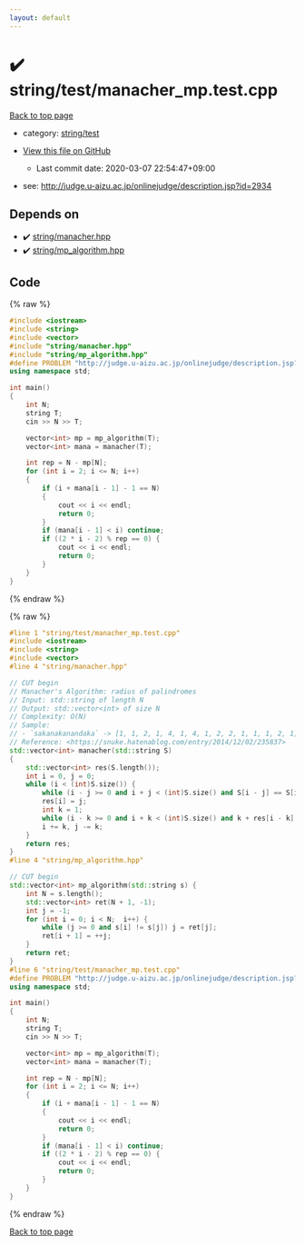```yaml
---
layout: default
---
```


<!-- mathjax config similar to math.stackexchange -->
<script type="text/javascript" async
  src="https://cdnjs.cloudflare.com/ajax/libs/mathjax/2.7.5/MathJax.js?config=TeX-MML-AM_CHTML">
</script>
<script type="text/x-mathjax-config">
  MathJax.Hub.Config({
    TeX: { equationNumbers: { autoNumber: "AMS" }},
    tex2jax: {
      inlineMath: [ ['$','$'] ],
      processEscapes: true
    },
    "HTML-CSS": { matchFontHeight: false },
    displayAlign: "left",
    displayIndent: "2em"
  });
</script>

<script type="text/javascript" src="https://cdnjs.cloudflare.com/ajax/libs/jquery/3.4.1/jquery.min.js"></script>
<script src="https://cdn.jsdelivr.net/npm/jquery-balloon-js@1.1.2/jquery.balloon.min.js" integrity="sha256-ZEYs9VrgAeNuPvs15E39OsyOJaIkXEEt10fzxJ20+2I=" crossorigin="anonymous"></script>
<script type="text/javascript" src="../../../assets/js/copy-button.js"></script>
<link rel="stylesheet" href="../../../assets/css/copy-button.css" />


# :heavy_check_mark: string/test/manacher_mp.test.cpp

<a href="../../../index.html">Back to top page</a>

* category: <a href="../../../index.html#1a7427d145086499c399a0f95224a581">string/test</a>
* <a href="{{ site.github.repository_url }}/blob/master/string/test/manacher_mp.test.cpp">View this file on GitHub</a>
    - Last commit date: 2020-03-07 22:54:47+09:00


* see: <a href="http://judge.u-aizu.ac.jp/onlinejudge/description.jsp?id=2934">http://judge.u-aizu.ac.jp/onlinejudge/description.jsp?id=2934</a>


## Depends on

* :heavy_check_mark: <a href="../../../library/string/manacher.hpp.html">string/manacher.hpp</a>
* :heavy_check_mark: <a href="../../../library/string/mp_algorithm.hpp.html">string/mp_algorithm.hpp</a>


## Code

<a id="unbundled"></a>
{% raw %}
```cpp
#include <iostream>
#include <string>
#include <vector>
#include "string/manacher.hpp"
#include "string/mp_algorithm.hpp"
#define PROBLEM "http://judge.u-aizu.ac.jp/onlinejudge/description.jsp?id=2934"
using namespace std;

int main()
{
    int N;
    string T;
    cin >> N >> T;

    vector<int> mp = mp_algorithm(T);
    vector<int> mana = manacher(T);

    int rep = N - mp[N];
    for (int i = 2; i <= N; i++)
    {
        if (i + mana[i - 1] - 1 == N)
        {
            cout << i << endl;
            return 0;
        }
        if (mana[i - 1] < i) continue;
        if ((2 * i - 2) % rep == 0) {
            cout << i << endl;
            return 0;
        }
    }
}

```
{% endraw %}

<a id="bundled"></a>
{% raw %}
```cpp
#line 1 "string/test/manacher_mp.test.cpp"
#include <iostream>
#include <string>
#include <vector>
#line 4 "string/manacher.hpp"

// CUT begin
// Manacher's Algorithm: radius of palindromes
// Input: std::string of length N
// Output: std::vector<int> of size N
// Complexity: O(N)
// Sample:
// - `sakanakanandaka` -> [1, 1, 2, 1, 4, 1, 4, 1, 2, 2, 1, 1, 1, 2, 1]
// Reference: <https://snuke.hatenablog.com/entry/2014/12/02/235837>
std::vector<int> manacher(std::string S)
{
    std::vector<int> res(S.length());
    int i = 0, j = 0;
    while (i < (int)S.size()) {
        while (i - j >= 0 and i + j < (int)S.size() and S[i - j] == S[i + j]) j++;
        res[i] = j;
        int k = 1;
        while (i - k >= 0 and i + k < (int)S.size() and k + res[i - k] < j) res[i + k] = res[i - k], k++;
        i += k, j -= k;
    }
    return res;
}
#line 4 "string/mp_algorithm.hpp"

// CUT begin
std::vector<int> mp_algorithm(std::string s) {
    int N = s.length();
    std::vector<int> ret(N + 1, -1);
    int j = -1;
    for (int i = 0; i < N;  i++) {
        while (j >= 0 and s[i] != s[j]) j = ret[j];
        ret[i + 1] = ++j;
    }
    return ret;
}
#line 6 "string/test/manacher_mp.test.cpp"
#define PROBLEM "http://judge.u-aizu.ac.jp/onlinejudge/description.jsp?id=2934"
using namespace std;

int main()
{
    int N;
    string T;
    cin >> N >> T;

    vector<int> mp = mp_algorithm(T);
    vector<int> mana = manacher(T);

    int rep = N - mp[N];
    for (int i = 2; i <= N; i++)
    {
        if (i + mana[i - 1] - 1 == N)
        {
            cout << i << endl;
            return 0;
        }
        if (mana[i - 1] < i) continue;
        if ((2 * i - 2) % rep == 0) {
            cout << i << endl;
            return 0;
        }
    }
}

```
{% endraw %}

<a href="../../../index.html">Back to top page</a>


